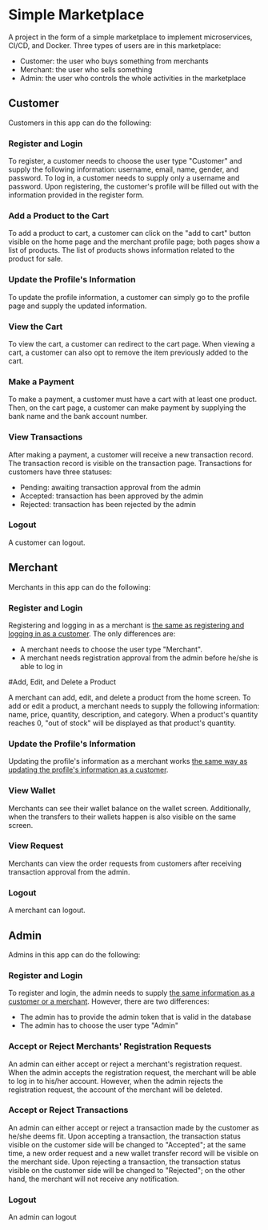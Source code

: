# Simple Marketplace

A project in the form of a simple marketplace to implement microservices, CI/CD, and Docker. Three types of users are in this marketplace:
- Customer: the user who buys something from merchants
- Merchant: the user who sells something
- Admin: the user who controls the whole activities in the marketplace

## Customer

Customers in this app can do the following:

### Register and Login

To register, a customer needs to choose the user type "Customer" and supply the following information: username, email, name, gender, and password. To log in, a customer needs to supply only a username and password. Upon registering, the customer's profile will be filled out with the information provided in the register form.

### Add a Product to the Cart

To add a product to cart, a customer can click on the "add to cart" button visible on the home page and the merchant profile page; both pages show a list of products. The list of products shows information related to the product for sale.

### Update the Profile's Information

To update the profile information, a customer can simply go to the profile page and supply the updated information.

### View the Cart

To view the cart, a customer can redirect to the cart page. When viewing a cart, a customer can also opt to remove the item previously added to the cart.

### Make a Payment

To make a payment, a customer must have a cart with at least one product. Then, on the cart page, a customer can make payment by supplying the bank name and the bank account number.

### View Transactions

After making a payment, a customer will receive a new transaction record. The transaction record is visible on the transaction page. Transactions for customers have three statuses:
  * Pending: awaiting transaction approval from the admin
  * Accepted: transaction has been approved by the admin
  * Rejected: transaction has been rejected by the admin

### Logout

A customer can logout.

## Merchant

Merchants in this app can do the following:

### Register and Login

Registering and logging in as a merchant is [the same as registering and logging in as a customer](#register-and-login). The only differences are:
- A merchant needs to choose the user type "Merchant".
- A merchant needs registration approval from the admin before he/she is able to log in

#Add, Edit, and Delete a Product

A merchant can add, edit, and delete a product from the home screen. To add or edit a product, a merchant needs to supply the following information: name, price, quantity, description, and category. When a product's quantity reaches 0, "out of stock" will be displayed as that product's quantity.


### Update the Profile's Information

Updating the profile's information as a merchant works [the same way as updating the profile's information as a customer](#update-the-profiles-information).

### View Wallet 

Merchants can see their wallet balance on the wallet screen. Additionally, when the transfers to their wallets happen is also visible on the same screen.

### View Request

Merchants can view the order requests from customers after receiving transaction approval from the admin.

### Logout

A merchant can logout.

## Admin

Admins in this app can do the following:

### Register and Login

To register and login, the admin needs to supply [the same information as a customer or a merchant](#register-and-login). However, there are two differences:
- The admin has to provide the admin token that is valid in the database
- The admin has to choose the user type "Admin"

### Accept or Reject Merchants' Registration Requests

An admin can either accept or reject a merchant's registration request. When the admin accepts the registration request, the merchant will be able to log in to his/her account. However, when the admin rejects the registration request, the account of the merchant will be deleted.

### Accept or Reject Transactions

An admin can either accept or reject a transaction made by the customer as he/she deems fit. Upon accepting a transaction, the transaction status visible on the customer side will be changed to "Accepted"; at the same time, a new order request and a new wallet transfer record will be visible on the merchant side. Upon rejecting a transaction, the transaction status visible on the customer side will be changed to "Rejected"; on the other hand, the merchant will not receive any notification.

### Logout

An admin can logout